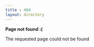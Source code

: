 ```yaml
---
title : 404
layout: directory
---
```



**Page not found :(**

The requested page could not be found